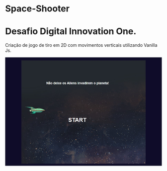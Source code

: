 # Space-Shooter


# Desafio Digital Innovation One.

Criação de jogo de tiro em 2D com movimentos verticais utilizando Vanilla Js.



![alt text](https://github.com/Queenofcad/Space-Shooter/blob/master/img/space%20shooter.jpg)
